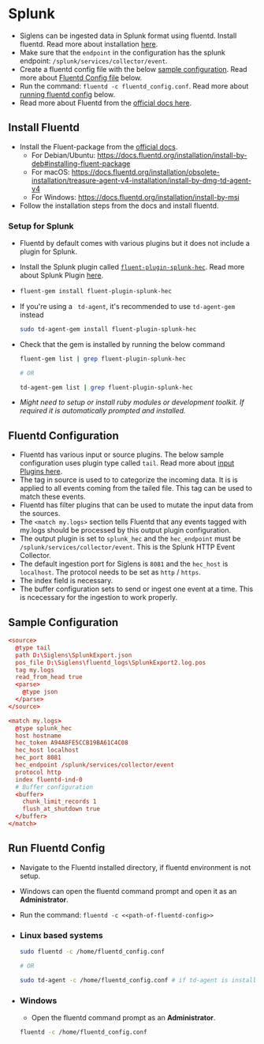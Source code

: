 # Splunk

- Siglens can be ingested data in Splunk format using fluentd. Install fluentd. Read more about installation [here](#install-fluentd).
- Make sure that the `endpoint` in the configuration has the splunk endpoint: `/splunk/services/collector/event`.
- Create a fluentd config file with the below [sample configuration](#sample-configuration). Read more about [Fluentd Config file](#fluentd-configuration) below.
- Run the command: `fluentd -c fluentd_config.conf`. Read more about [running fluentd config](#run-fluentd-config) below.
- Read more about Fluentd from the [official docs here](https://docs.fluentd.org/).

## Install Fluentd

- Install the Fluent-package from the [official docs](https://docs.fluentd.org/installation).
  - For Debian/Ubuntu: https://docs.fluentd.org/installation/install-by-deb#installing-fluent-package
  - For macOS: https://docs.fluentd.org/installation/obsolete-installation/treasure-agent-v4-installation/install-by-dmg-td-agent-v4
  - For Windows: https://docs.fluentd.org/installation/install-by-msi
- Follow the installation steps from the docs and install fluentd.

### Setup for Splunk

- Fluentd by default comes with various plugins but it does not include a plugin for Splunk.
- Install the Splunk plugin called [`fluent-plugin-splunk-hec`](https://github.com/splunk/fluent-plugin-splunk-hec). Read more about Splunk Plugin [here](https://docs.fluentd.org/v/0.12/output/splunk).
- ```bash
  fluent-gem install fluent-plugin-splunk-hec
  ```
- If you're using a ` td-agent`, it's recommended to use `td-agent-gem` instead

  ```bash
  sudo td-agent-gem install fluent-plugin-splunk-hec
  ```

- Check that the gem is installed by running the below command

  ```bash
  fluent-gem list | grep fluent-plugin-splunk-hec

  # OR

  td-agent-gem list | grep fluent-plugin-splunk-hec
  ```

- _Might need to setup or install ruby modules or development toolkit. If required it is automatically prompted and installed._

## Fluentd Configuration

- Fluentd has various input or source plugins. The below sample configuration uses plugin type called `tail`. Read more about [input Plugins here](https://docs.fluentd.org/input).
- The tag in source is used to to categorize the incoming data. It is is applied to all events coming from the tailed file. This tag can be used to match these events.
- Fluentd has filter plugins that can be used to mutate the input data from the sources.
- The `<match my.logs>` section tells Fluentd that any events tagged with my.logs should be processed by this output plugin configuration.
- The output plugin is set to `splunk_hec` and the `hec_endpoint` must be `/splunk/services/collector/event`. This is the Splunk HTTP Event Collector.
- The default ingestion port for Siglens is `8081` and the `hec_host` is `localhost`. The protocol needs to be set as `http` / `https`.
- The index field is necessary.
- The buffer configuration sets to send or ingest one event at a time. This is ncecessary for the ingestion to work properly.

## Sample Configuration

```conf
<source>
  @type tail
  path D:\Siglens\SplunkExport.json
  pos_file D:\Siglens\fluentd_logs\SplunkExport2.log.pos
  tag my.logs
  read_from_head true
  <parse>
    @type json
  </parse>
</source>

<match my.logs>
  @type splunk_hec
  host hostname
  hec_token A94A8FE5CCB19BA61C4C08
  hec_host localhost
  hec_port 8081
  hec_endpoint /splunk/services/collector/event
  protocol http
  index fluentd-ind-0
  # Buffer configuration
  <buffer>
    chunk_limit_records 1
    flush_at_shutdown true
  </buffer>
</match>
```

## Run Fluentd Config

- Navigate to the Fluentd installed directory, if fluentd environment is not setup.
- Windows can open the fluentd command prompt and open it as an **Administrator**.
- Run the command: `fluentd -c <<path-of-fluentd-config>>`

- ### Linux based systems

  ```bash
  sudo fluentd -c /home/fluentd_config.conf

  # OR

  sudo td-agent -c /home/fluentd_config.conf # if td-agent is installed
  ```

- ### Windows

  - Open the fluentd command prompt as an **Administrator**.

  ```bash
  fluentd -c /home/fluentd_config.conf
  ```
